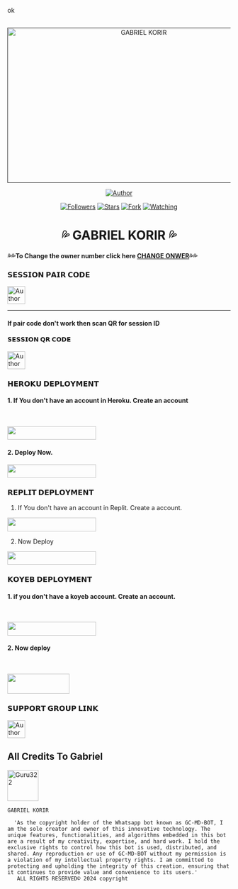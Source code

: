 ok <p align="center">  
  <a href="">
    <img alt="GABRIEL KORIR" width="600" height="350" src="https://i.imgur.com/Fp7qeBS.jpeg">
  </a>
</p>



<p align="center">
<a href="https://github.com/Moonlitwhisperske/GC-MD-BOT"><img title="Author" src="https://img.shields.io/badge/GABRIEL KORIR-blue?style=for-the-badge&logo=github"></a>
<p/>

<p align="center">
<a href="https://github.com/Moonlitwhisperske?tab=followers"><img title="Followers" src="https://img.shields.io/github/followers/Moonlitwhisperske?label=Followers&style=social"></a>
<a href="https://github.com/Moonlitwhisperske/GC-MD-BOT/stargazers/"><img title="Stars" src="https://img.shields.io/github/stars/Moonlitwhisperske/GC-MD-BOT?&style=social"></a>
<a href="https://github.com/Moonlitwhisperske/GC-MD-BOT/network/members"><img title="Fork" src="https://img.shields.io/github/forks/Moonlitwhisperske/GC-MD-BOT?style=social"></a>
<a href="https://github.com/Moonlitwhisperske/GC-MD-BOT/watchers"><img title="Watching" src="https://img.shields.io/github/watchers/Moonlitwhisperske/GC-MD-BOT?label=Watching&style=social"></a>
</p>
 
<h1 align="center">💦 GABRIEL KORIR 💦</h1>

#### 💦💦To Change the owner number click here [CHANGE ONWER](https://github.com/Moonlitwhisperske/GC-MD-BOT/blob/main/plugins/main-creator.js#L7)💦💦

### 𝗦𝗘𝗦𝗦𝗜𝗢𝗡 𝗣𝗔𝗜𝗥 𝗖𝗢𝗗𝗘
<p align="left">
<a href="https://replit.com/@iycwwwuaaipgfjs/Prince-PairCode?v=1"><img height= "40" title="Author" src="https://img.shields.io/badge/SESSION ID-black?style=for-the-badge&logo=replit"></a>
<p/>

****
#### If pair code don't work then scan QR for session ID


#### 𝗦𝗘𝗦𝗦𝗜𝗢𝗡 𝗤𝗥 𝗖𝗢𝗗𝗘
<a href="https://princebotqr.onrender.com/"><img height= "40" title="Author" src="https://img.shields.io/badge/SESSION ID-black?style=for-the-badge&logo=render"></a>
<p/>


### 𝗛𝗘𝗥𝗢𝗞𝗨 𝗗𝗘𝗣𝗟𝗢𝗬𝗠𝗘𝗡𝗧

#### 1. If You don't have an account in Heroku. Create an account
<br>   <p align="left"><a href="https://signup.heroku.com"> <img src="https://img.shields.io/badge/heroku%20Account-black?style=for-the-badge&logo=heroku" width="200" height="30.45"/></a></p>
       
       
   #### 2. Deploy Now.
   <p align="left"><a href="https://heroku.com/deploy?template=https://github.com/Moonlitwhisperske/GC-MD-BOT"> <img src="https://img.shields.io/badge/Heroku%20Deploy-black?style=for-the-badge&logo=heroku" width="200" height="30.45"/></a></p>



### 𝗥𝗘𝗣𝗟𝗜𝗧 𝗗𝗘𝗣𝗟𝗢𝗬𝗠𝗘𝗡𝗧

1. If You don't have an account in Replit. Create a account.
    <br>
<p align="left"><a href="https://replit.com/signup"> <img src="https://img.shields.io/badge/replit%20Account-black?style=for-the-badge&logo=replit" width="200" height="30.45"/></a></p>

2. Now Deploy
    <br>
<p align="left"><a href="https://repl.it/github/Moonlitwhisperske/GC-MD-BOT"> <img src="https://img.shields.io/badge/replit%20Deploy-black?style=for-the-badge&logo=replit" width="200" height="30.45"/></a></p>

### 𝗞𝗢𝗬𝗘𝗕 𝗗𝗘𝗣𝗟𝗢𝗬𝗠𝗘𝗡𝗧

#### 1. if you don't have a koyeb account. Create an account.
   <br>
   <p align="left"><a href="https://app.koyeb.com/auth/signup"> <img src="https://img.shields.io/badge/Koyeb account-black?style=for-the-badge&logo=koyeb" width="200" height="30.45"/></a></p>

#### 2. Now deploy
   <br>
  <p align="left"><a href="https://app.koyeb.com/apps/deploy?type=git&repository=github.com%2FMoonlitwhisperske%2FGC-MD-BOT&branch=main&nameprincegds&builder=dockerfile&env[DATABASE_URL]=&env[SESSION_ID]=your+sessionid+here&env[PREFIX]=!&env[MODE]=public&env=[autoRead]=false&env[statusview]=false&env[REMOVEBG_KEY]=your+rmbg+key&env[antidelete]=false"> <img src="https://www.koyeb.com/static/images/deploy/button.svg" width="140" height="45.45"/></a></p>


### 𝗦𝗨𝗣𝗣𝗢𝗥𝗧 𝗚𝗥𝗢𝗨𝗣 𝗟𝗜𝗡𝗞



   <p align="left">
      <a href="https://whatsapp.com/channel/0029VaWMEVKJpe8pdQTkLl2A"><img height= "40" length= "10" title="Author" src="https://img.shields.io/badge/Support Group-25D366?style=for-the-badge&logo=whatsApp&logoColor=white"></a>
     <p/>



 


<h2 align="left">All Credits To Gabriel </h2>

<a href="https://github.com/Moonlitwhisperske"><img src="https://github.com/Moonlitwhisperske.png" width="70" height="70" alt="Guru322"/></a>
  
`GABRIEL KORIR`

      'As the copyright holder of the Whatsapp bot known as GC-MD-BOT, I am the sole creator and owner of this innovative technology. The unique features, functionalities, and algorithms embedded in this bot are a result of my creativity, expertise, and hard work. I hold the exclusive rights to control how this bot is used, distributed, and shared. Any reproduction or use of GC-MD-BOT without my permission is a violation of my intellectual property rights. I am committed to protecting and upholding the integrity of this creation, ensuring that it continues to provide value and convenience to its users.'
       ALL RIGHTS RESERVED© 2024 copyright

